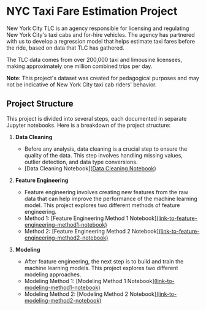 # NYC Taxi Fare Estimation Project

New York City TLC is an agency responsible for licensing and regulating New York City's taxi cabs and for-hire vehicles. The agency has partnered with us to develop a regression model that helps estimate taxi fares before the ride, based on data that TLC has gathered. 

The TLC data comes from over 200,000 taxi and limousine licensees, making approximately one million combined trips per day. 

**Note**: This project's dataset was created for pedagogical purposes and may not be indicative of New York City taxi cab riders' behavior.

## Project Structure

This project is divided into several steps, each documented in separate Jupyter notebooks. Here is a breakdown of the project structure:

1. **Data Cleaning**
    - Before any analysis, data cleaning is a crucial step to ensure the quality of the data. This step involves handling missing values, outlier detection, and data type conversions.
    - [Data Cleaning Notebook]([Data Cleaning Notebook](https://github.com/Yorgho/TaxiFareEstimationModel/blob/main/1-Data%20cleaning_Taxi%20Fare%20Estimation.ipynb))

2. **Feature Engineering**
    - Feature engineering involves creating new features from the raw data that can help improve the performance of the machine learning model. This project explores two different methods of feature engineering.
    - Method 1: [Feature Engineering Method 1 Notebook][(link-to-feature-engineering-method1-notebook)](https://github.com/Yorgho/TaxiFareEstimationModel/blob/main/2-Feature%20Engineering_Taxi%20Fare%20Estimation_MLR.ipynb)
    - Method 2: [Feature Engineering Method 2 Notebook][(link-to-feature-engineering-method2-notebook)](https://github.com/Yorgho/TaxiFareEstimationModel/blob/main/2-Feature%20Engineering_Taxi%20Fare%20Estimation_MLR2.ipynb)

3. **Modeling**
    - After feature engineering, the next step is to build and train the machine learning models. This project explores two different modeling approaches.
    - Modeling Method 1: [Modeling Method 1 Notebook][(link-to-modeling-method1-notebook)](https://github.com/Yorgho/TaxiFareEstimationModel/blob/main/3-MLR_Taxi%20Fare%20Estimation.ipynb)
    - Modeling Method 2: [Modeling Method 2 Notebook][(link-to-modeling-method2-notebook)](https://github.com/Yorgho/TaxiFareEstimationModel/blob/main/3-MLR_Taxi%20Fare%20Estimation2.ipynb)

